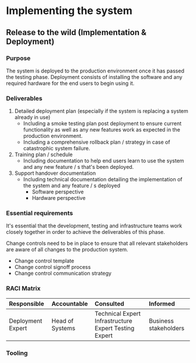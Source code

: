 # Implementing the system

## Release to the wild \(Implementation & Deployment\)

### Purpose

The system is deployed to the production environment once it has passed the testing phase. Deployment consists of installing the software and any required hardware for the end users to begin using it.

### Deliverables

1. Detailed deployment plan \(especially if the system is replacing a system already in use\)
   * Including a smoke testing plan post deployment to ensure current functionality as well as any new features work as expected in the production environment.
   * Including a comprehensive rollback plan / strategy in case of catastrophic system failure.
2. Training plan / schedule
   * Including documentation to help end users learn to use the system and any new feature / s that's been deployed.
3. Support handover documentation
   * Including technical documentation detailing the implementation of the system and any feature / s deployed
     * Software perspective
     * Hardware perspective

### Essential requirements

It's essential that the development, testing and infrastructure teams work closely together in order to achieve the deliverables of this phase.

Change controls need to be in place to ensure that all relevant stakeholders are aware of all changes to the production system.

* Change control template
* Change control signoff process
* Change control communication strategy

### RACI Matrix

| Responsible | Accountable | Consulted | Informed |
| :--- | :--- | :--- | :--- |
| Deployment Expert | Head of Systems | Technical Expert Infrastructure Expert Testing Expert | Business stakeholders |

### Tooling


